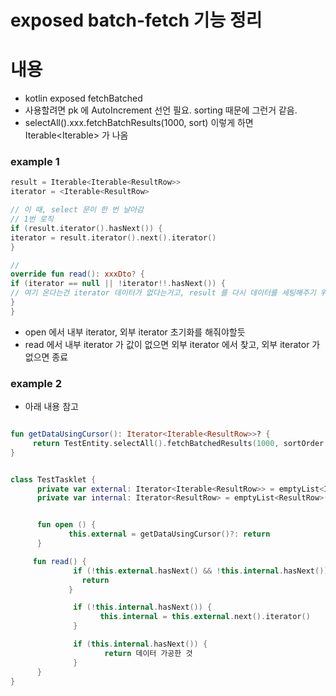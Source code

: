 # exposed batch-fetch 기능 정리

# 내용
- kotlin exposed fetchBatched
- 사용할려면 pk 에 AutoIncrement 선언 필요. sorting 때문에 그런거 같음.
- selectAll().xxx.fetchBatchResults(1000, sort) 이렇게 하면 Iterable<Iterable<ResultRow>> 가 나옴


### example 1

```kotlin
result = Iterable<Iterable<ResultRow>>
iterator = <Iterable<ResultRow>

// 이 때, select 문이 한 번 날아감
// 1번 로직
if (result.iterator().hasNext()) {
iterator = result.iterator().next().iterator()
}

//
override fun read(): xxxDto? {
if (iterator == null || !iterator!!.hasNext()) {
// 여기 온다는건 iterator 데이터가 없다는거고, result 를 다시 데이터를 세팅해주기 위해 위에 1번 로직을 불러줘야 함.
}
}

```

- open 에서 내부 iterator, 외부 iterator 초기화를 해줘야할듯
- read 에서 내부 iterator 가 값이 없으면 외부 iterator 에서 찾고, 외부 iterator 가 없으면 종료 



### example 2
- 아래 내용 참고

```kotlin

fun getDataUsingCursor(): Iterator<Iterable<ResultRow>>? {
     return TestEntity.selectAll().fetchBatchedResults(1000, sortOrder = SortOrder.ASC).iterator()
}


class TestTasklet {
      private var external: Iterator<Iterable<ResultRow>> = emptyList<Iterable<ResultRow>>().iterator()
      private var internal: Iterator<ResultRow> = emptyList<ResultRow>().iterator()


      fun open () {
             this.external = getDataUsingCursor()?: return
      }  

     fun read() {
              if (!this.external.hasNext() && !this.internal.hasNext()) {
                return 
             }

              if (!this.internal.hasNext()) {
                    this.internal = this.external.next().iterator()
              }

              if (this.internal.hasNext()) {
                     return 데이터 가공한 것
              }
      } 
}
```
